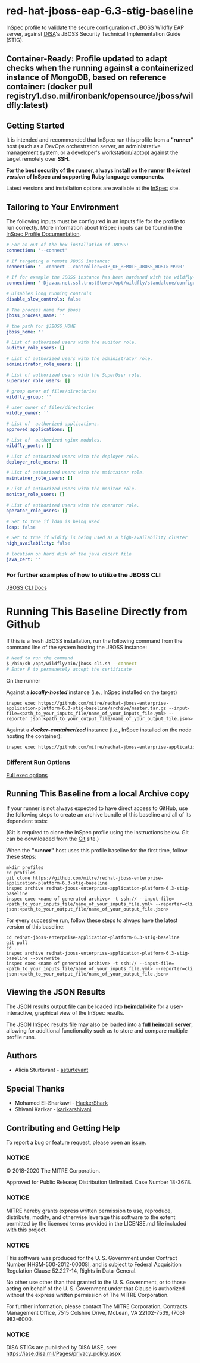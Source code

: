 # red-hat-jboss-eap-6.3-stig-baseline

InSpec profile to validate the secure configuration of JBOSS Wildfly EAP server, against [DISA](https://iase.disa.mil/stigs/)'s JBOSS Security Technical Implementation Guide (STIG).

## Container-Ready: Profile updated to adapt checks when the running against a containerized instance of MongoDB, based on reference container: (docker pull registry1.dso.mil/ironbank/opensource/jboss/wildfly:latest)

## Getting Started  
It is intended and recommended that InSpec run this profile from a __"runner"__ host (such as a DevOps orchestration server, an administrative management system, or a developer's workstation/laptop) against the target remotely over __SSH__.

__For the best security of the runner, always install on the runner the _latest version_ of InSpec and supporting Ruby language components.__ 

Latest versions and installation options are available at the [InSpec](http://inspec.io/) site.

## Tailoring to Your Environment
The following inputs must be configured in an inputs file for the profile to run correctly. More information about InSpec inputs can be found in the [InSpec Profile Documentation](https://www.inspec.io/docs/reference/profiles/).

``` yaml
# For an out of the box installation of JBOSS: 
connection: '--connect'

# If targeting a remote JBOSS instance: 
connection: '--connect --controller=<IP_OF_REMOTE_JBOSS_HOST>:9990'

# If for example the JBOSS instance has been hardened with the wildfly-hardening cookbook (https://github.com/mitre/chef-red-hat-jboss-eap-6.3-stig-baseline) set the connection to the following:
connection: '-Djavax.net.ssl.trustStore=/opt/wildfly/standalone/configuration/a.jks --connect -u=test1 -p=test'

# Disables long running controls
disable_slow_controls: false

# The process name for jboss
jboss_process_name: ''

# the path for $JBOSS_HOME
jboss_home: ''

# List of authorized users with the auditor role.
auditor_role_users: []

# List of authorized users with the administrator role.
administrator_role_users: []

# List of authorized users with the SuperUser role.
superuser_role_users: []

# group owner of files/directories
wildfly_group: ''

# user owner of files/directories
wildly_owner: ''

# List of  authorized applications.
approved_applications: []

# List of  authorized nginx modules.
wildfly_ports: []

# List of authorized users with the deployer role.
deployer_role_users: []

# List of authorized users with the maintainer role.
maintainer_role_users: []

# List of authorized users with the monitor role.
monitor_role_users: []

# List of authorized users with the operator role.
operator_role_users: []

# Set to true if ldap is being used
ldap: false

# Set to true if widlfy is being used as a high-availability cluster
high_availability: false

# location on hard disk of the java cacert file
java_cert: ''
```

### For further examples of how to utilize the JBOSS CLI 
[JBOSS CLI Docs](https://docs.jboss.org/author/display/WFLY/Command+Line+Interface)

# Running This Baseline Directly from Github

If this is a fresh JBOSS installation, run the following command from the command line of the system hosting the JBOSS instance:

``` bash
# Need to run the command 
$ /bin/sh /opt/wildfly/bin/jboss-cli.sh --connect 
# Enter P to permanetely accept the certificate
```

On the runner

Against a _**locally-hosted**_ instance (i.e., InSpec installed on the target)
```
inspec exec https://github.com/mitre/redhat-jboss-enterprise-application-platform-6.3-stig-baseline/archive/master.tar.gz --input-file=<path_to_your_inputs_file/name_of_your_inputs_file.yml> --reporter json:<path_to_your_output_file/name_of_your_output_file.json>
```
Against a _**docker-containerized**_ instance (i.e., InSpec installed on the node hosting the container):
```bash
inspec exec https://github.com/mitre/redhat-jboss-enterprise-application-platform-6.3-stig-baseline/archive/master.tar.gz -t docker://instance_id --input-file <path_to_your_input_file/name_of_your_input_file.yml> --reporter json:<path_to_your_output_file/name_of_your_output_file.json> 
```

### Different Run Options

  [Full exec options](https://docs.chef.io/inspec/cli/#options-3)

## Running This Baseline from a local Archive copy 

If your runner is not always expected to have direct access to GitHub, use the following steps to create an archive bundle of this baseline and all of its dependent tests:

(Git is required to clone the InSpec profile using the instructions below. Git can be downloaded from the [Git](https://git-scm.com/book/en/v2/Getting-Started-Installing-Git) site.)

When the __"runner"__ host uses this profile baseline for the first time, follow these steps: 

```
mkdir profiles
cd profiles
git clone https://github.com/mitre/redhat-jboss-enterprise-application-platform-6.3-stig-baseline
inspec archive redhat-jboss-enterprise-application-platform-6.3-stig-baseline
inspec exec <name of generated archive> -t ssh:// --input-file=<path_to_your_inputs_file/name_of_your_inputs_file.yml> --reporter=cli json:<path_to_your_output_file/name_of_your_output_file.json>
```
For every successive run, follow these steps to always have the latest version of this baseline:

```
cd redhat-jboss-enterprise-application-platform-6.3-stig-baseline
git pull
cd ..
inspec archive redhat-jboss-enterprise-application-platform-6.3-stig-baseline --overwrite
inspec exec <name of generated archive> -t ssh:// --input-file=<path_to_your_inputs_file/name_of_your_inputs_file.yml> --reporter=cli json:<path_to_your_output_file/name_of_your_output_file.json>
```

## Viewing the JSON Results

The JSON results output file can be loaded into __[heimdall-lite](https://heimdall-lite.mitre.org/)__ for a user-interactive, graphical view of the InSpec results. 

The JSON InSpec results file may also be loaded into a __[full heimdall server](https://github.com/mitre/heimdall)__, allowing for additional functionality such as to store and compare multiple profile runs.

## Authors
* Alicia Sturtevant - [asturtevant](https://github.com/asturtevant)

## Special Thanks 
* Mohamed El-Sharkawi - [HackerShark](https://github.com/HackerShark)
* Shivani Karikar - [karikarshivani](https://github.com/karikarshivani)

## Contributing and Getting Help
To report a bug or feature request, please open an [issue](https://github.com/mitre/redhat-jboss-enterprise-application-platform-6.3-stig-baseline/issues/new).

### NOTICE

© 2018-2020 The MITRE Corporation.

Approved for Public Release; Distribution Unlimited. Case Number 18-3678.

### NOTICE
MITRE hereby grants express written permission to use, reproduce, distribute, modify, and otherwise leverage this software to the extent permitted by the licensed terms provided in the LICENSE.md file included with this project.

### NOTICE  

This software was produced for the U. S. Government under Contract Number HHSM-500-2012-00008I, and is subject to Federal Acquisition Regulation Clause 52.227-14, Rights in Data-General.  

No other use other than that granted to the U. S. Government, or to those acting on behalf of the U. S. Government under that Clause is authorized without the express written permission of The MITRE Corporation. 

For further information, please contact The MITRE Corporation, Contracts Management Office, 7515 Colshire Drive, McLean, VA  22102-7539, (703) 983-6000.  

### NOTICE

DISA STIGs are published by DISA IASE, see: https://iase.disa.mil/Pages/privacy_policy.aspx   
